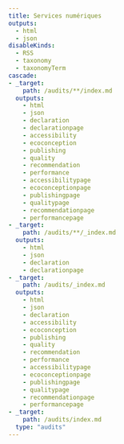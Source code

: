 ```yaml
---
title: Services numériques
outputs:
  - html
  - json
disableKinds:
  - RSS
  - taxonomy
  - taxonomyTerm
cascade:
- _target:
    path: /audits/**/index.md
  outputs:
    - html
    - json
    - declaration
    - declarationpage
    - accessibility
    - ecoconception
    - publishing
    - quality
    - recommendation
    - performance
    - accessibilitypage
    - ecoconceptionpage
    - publishingpage
    - qualitypage
    - recommendationpage
    - performancepage
- _target:
    path: /audits/**/_index.md
  outputs:
    - html
    - json
    - declaration
    - declarationpage
- _target:
    path: /audits/_index.md
  outputs:
    - html
    - json
    - declaration
    - accessibility
    - ecoconception
    - publishing
    - quality
    - recommendation
    - performance
    - accessibilitypage
    - ecoconceptionpage
    - publishingpage
    - qualitypage
    - recommendationpage
    - performancepage
- _target:
    path: /audits/index.md
  type: "audits"
---
```

